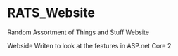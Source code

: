 # RATS_Website
Random Assortment of Things and Stuff Website

Webside Writen to look at the features in ASP.net Core 2
